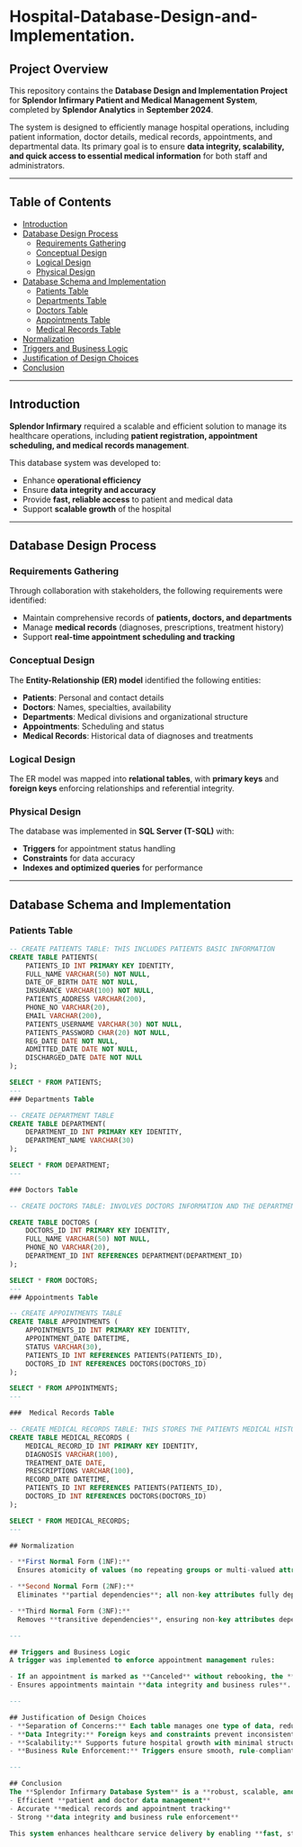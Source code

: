 # Hospital-Database-Design-and-Implementation.
 

## Project Overview  
This repository contains the **Database Design and Implementation Project** for **Splendor Infirmary Patient and Medical Management System**, completed by **Splendor Analytics** in **September 2024**.  

The system is designed to efficiently manage hospital operations, including patient information, doctor details, medical records, appointments, and departmental data. Its primary goal is to ensure **data integrity, scalability, and quick access to essential medical information** for both staff and administrators.  

---

## Table of Contents  
- [Introduction](#introduction)  
- [Database Design Process](#database-design-process)  
  - [Requirements Gathering](#requirements-gathering)  
  - [Conceptual Design](#conceptual-design)  
  - [Logical Design](#logical-design)  
  - [Physical Design](#physical-design)  
- [Database Schema and Implementation](#database-schema-and-implementation)  
  - [Patients Table](#patients-table)  
  - [Departments Table](#departments-table)  
  - [Doctors Table](#doctors-table)  
  - [Appointments Table](#appointments-table)  
  - [Medical Records Table](#medical-records-table)  
- [Normalization](#normalization)  
- [Triggers and Business Logic](#triggers-and-business-logic)  
- [Justification of Design Choices](#justification-of-design-choices)  
- [Conclusion](#conclusion)  

---

## Introduction  
**Splendor Infirmary** required a scalable and efficient solution to manage its healthcare operations, including **patient registration, appointment scheduling, and medical records management**.  

This database system was developed to:  
- Enhance **operational efficiency**  
- Ensure **data integrity and accuracy**  
- Provide **fast, reliable access** to patient and medical data  
- Support **scalable growth** of the hospital  

---

## Database Design Process  

### Requirements Gathering  
Through collaboration with stakeholders, the following requirements were identified:  
- Maintain comprehensive records of **patients, doctors, and departments**  
- Manage **medical records** (diagnoses, prescriptions, treatment history)  
- Support **real-time appointment scheduling and tracking**  

### Conceptual Design  
The **Entity-Relationship (ER) model** identified the following entities:  
- **Patients**: Personal and contact details  
- **Doctors**: Names, specialties, availability  
- **Departments**: Medical divisions and organizational structure  
- **Appointments**: Scheduling and status  
- **Medical Records**: Historical data of diagnoses and treatments  

### Logical Design  
The ER model was mapped into **relational tables**, with **primary keys** and **foreign keys** enforcing relationships and referential integrity.  

### Physical Design  
The database was implemented in **SQL Server (T-SQL)** with:  
- **Triggers** for appointment status handling  
- **Constraints** for data accuracy  
- **Indexes and optimized queries** for performance  

---

## Database Schema and Implementation  

### Patients Table  
```sql
-- CREATE PATIENTS TABLE: THIS INCLUDES PATIENTS BASIC INFORMATION
CREATE TABLE PATIENTS(    
    PATIENTS_ID INT PRIMARY KEY IDENTITY,    
    FULL_NAME VARCHAR(50) NOT NULL,    
    DATE_OF_BIRTH DATE NOT NULL,    
    INSURANCE VARCHAR(100) NOT NULL,    
    PATIENTS_ADDRESS VARCHAR(200),    
    PHONE_NO VARCHAR(20),    
    EMAIL VARCHAR(200),    
    PATIENTS_USERNAME VARCHAR(30) NOT NULL,    
    PATIENTS_PASSWORD CHAR(20) NOT NULL,    
    REG_DATE DATE NOT NULL,    
    ADMITTED_DATE DATE NOT NULL,    
    DISCHARGED_DATE DATE NOT NULL    
);    

SELECT * FROM PATIENTS;
---
### Departments Table

-- CREATE DEPARTMENT TABLE
CREATE TABLE DEPARTMENT(    
    DEPARTMENT_ID INT PRIMARY KEY IDENTITY,    
    DEPARTMENT_NAME VARCHAR(30)    
);    

SELECT * FROM DEPARTMENT;
---

### Doctors Table

-- CREATE DOCTORS TABLE: INVOLVES DOCTORS INFORMATION AND THE DEPARTMENTS THEY BELONG

CREATE TABLE DOCTORS (    
    DOCTORS_ID INT PRIMARY KEY IDENTITY,    
    FULL_NAME VARCHAR(50) NOT NULL,    
    PHONE_NO VARCHAR(20),    
    DEPARTMENT_ID INT REFERENCES DEPARTMENT(DEPARTMENT_ID)    
);    

SELECT * FROM DOCTORS;
---
### Appointments Table 

-- CREATE APPOINTMENTS TABLE
CREATE TABLE APPOINTMENTS (    
    APPOINTMENTS_ID INT PRIMARY KEY IDENTITY,     
    APPOINTMENT_DATE DATETIME,    
    STATUS VARCHAR(30),    
    PATIENTS_ID INT REFERENCES PATIENTS(PATIENTS_ID),    
    DOCTORS_ID INT REFERENCES DOCTORS(DOCTORS_ID)    
);    

SELECT * FROM APPOINTMENTS;
---

###  Medical Records Table

-- CREATE MEDICAL RECORDS TABLE: THIS STORES THE PATIENTS MEDICAL HISTORY AND CONNECTS TO THE DOCTOR
CREATE TABLE MEDICAL_RECORDS (    
    MEDICAL_RECORD_ID INT PRIMARY KEY IDENTITY,     
    DIAGNOSIS VARCHAR(100),    
    TREATMENT_DATE DATE,     
    PRESCRIPTIONS VARCHAR(100),    
    RECORD_DATE DATETIME,     
    PATIENTS_ID INT REFERENCES PATIENTS(PATIENTS_ID),    
    DOCTORS_ID INT REFERENCES DOCTORS(DOCTORS_ID)    
);    

SELECT * FROM MEDICAL_RECORDS;
---

## Normalization  

- **First Normal Form (1NF):**  
  Ensures atomicity of values (no repeating groups or multi-valued attributes).  

- **Second Normal Form (2NF):**  
  Eliminates **partial dependencies**; all non-key attributes fully depend on the primary key.  

- **Third Normal Form (3NF):**  
  Removes **transitive dependencies**, ensuring non-key attributes depend only on primary keys.  

---

## Triggers and Business Logic  
A trigger was implemented to enforce appointment management rules:  

- If an appointment is marked as **Canceled** without rebooking, the **transaction is rolled back**.  
- Ensures appointments maintain **data integrity and business rules**.  

---

## Justification of Design Choices  
- **Separation of Concerns:** Each table manages one type of data, reducing redundancy.  
- **Data Integrity:** Foreign keys and constraints prevent inconsistent or orphaned records.  
- **Scalability:** Supports future hospital growth with minimal structural changes.  
- **Business Rule Enforcement:** Triggers ensure smooth, rule-compliant operations.  

---

## Conclusion  
The **Splendor Infirmary Database System** is a **robust, scalable, and reliable solution** for managing healthcare operations. It provides:  
- Efficient **patient and doctor data management**  
- Accurate **medical records and appointment tracking**  
- Strong **data integrity and business rule enforcement**  

This system enhances healthcare service delivery by enabling **fast, structured, and secure access** to critical information.